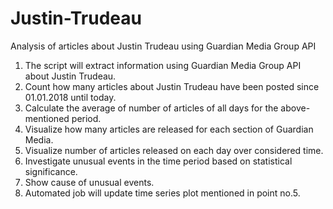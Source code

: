 # Justin-Trudeau
Analysis of articles about Justin Trudeau using Guardian Media Group API

1) The script will extract information using Guardian Media Group API about Justin Trudeau.
2) Count how many articles about Justin Trudeau have been posted since 01.01.2018 until today.
3) Calculate the average of number of articles of all days for the above-mentioned period.
4) Visualize how many articles are released for each section of Guardian Media.
5) Visualize number of articles released on each day over considered time. 
6) Investigate unusual events in the time period based on statistical significance.
7) Show cause of unusual events.
8) Automated job will update time series plot mentioned in point no.5.
